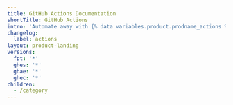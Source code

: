 ```yaml
---
title: GitHub Actions Documentation
shortTitle: GitHub Actions
intro: 'Automate away with {% data variables.product.prodname_actions %}.'
changelog:
  label: actions
layout: product-landing
versions:
  fpt: '*'
  ghes: '*'
  ghae: '*'
  ghec: '*'
children:
  - /category
---
```

